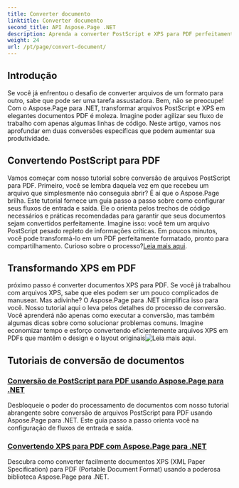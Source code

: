 ```yaml
---
title: Converter documento
linktitle: Converter documento
second_title: API Aspose.Page .NET
description: Aprenda a converter PostScript e XPS para PDF perfeitamente usando Aspose.Page para .NET. Siga nossos tutoriais detalhados para processamento fácil de documentos.
weight: 24
url: /pt/page/convert-document/
---
```

## Introdução

Se você já enfrentou o desafio de converter arquivos de um formato para outro, sabe que pode ser uma tarefa assustadora. Bem, não se preocupe! Com o Aspose.Page para .NET, transformar arquivos PostScript e XPS em elegantes documentos PDF é moleza. Imagine poder agilizar seu fluxo de trabalho com apenas algumas linhas de código. Neste artigo, vamos nos aprofundar em duas conversões específicas que podem aumentar sua produtividade.

## Convertendo PostScript para PDF

Vamos começar com nosso tutorial sobre conversão de arquivos PostScript para PDF. Primeiro, você se lembra daquela vez em que recebeu um arquivo que simplesmente não conseguia abrir? É aí que o Aspose.Page brilha. Este tutorial fornece um guia passo a passo sobre como configurar seus fluxos de entrada e saída. Ele o orienta pelos trechos de código necessários e práticas recomendadas para garantir que seus documentos sejam convertidos perfeitamente. Imagine isso: você tem um arquivo PostScript pesado repleto de informações críticas. Em poucos minutos, você pode transformá-lo em um PDF perfeitamente formatado, pronto para compartilhamento. Curioso sobre o processo?[Leia mais aqui](./postscript-to-pdf-conversion/).

## Transformando XPS em PDF

 próximo passo é converter documentos XPS para PDF. Se você já trabalhou com arquivos XPS, sabe que eles podem ser um pouco complicados de manusear. Mas adivinhe? O Aspose.Page para .NET simplifica isso para você. Nosso tutorial aqui o leva pelos detalhes do processo de conversão. Você aprenderá não apenas como executar a conversão, mas também algumas dicas sobre como solucionar problemas comuns. Imagine economizar tempo e esforço convertendo eficientemente arquivos XPS em PDFs que mantêm o design e o layout originais![Leia mais aqui](./converting-xps-to-pdf/).

## Tutoriais de conversão de documentos
### [Conversão de PostScript para PDF usando Aspose.Page para .NET](./postscript-to-pdf-conversion/)
Desbloqueie o poder do processamento de documentos com nosso tutorial abrangente sobre conversão de arquivos PostScript para PDF usando Aspose.Page para .NET. Este guia passo a passo orienta você na configuração de fluxos de entrada e saída.
### [Convertendo XPS para PDF com Aspose.Page para .NET](./converting-xps-to-pdf/)
Descubra como converter facilmente documentos XPS (XML Paper Specification) para PDF (Portable Document Format) usando a poderosa biblioteca Aspose.Page para .NET.